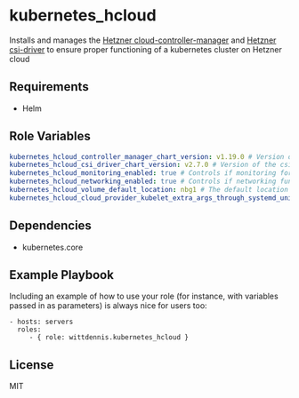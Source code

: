 # kubernetes_hcloud

Installs and manages the [Hetzner cloud-controller-manager](https://github.com/hetznercloud/hcloud-cloud-controller-manager) and [Hetzner csi-driver](https://github.com/hetznercloud/csi-driver) to ensure proper functioning of a kubernetes cluster on Hetzner cloud

## Requirements

- Helm

## Role Variables

```yaml
kubernetes_hcloud_controller_manager_chart_version: v1.19.0 # Version of the cloud-controller-manager to use
kubernetes_hcloud_csi_driver_chart_version: v2.7.0 # Version of the csi driver to user
kubernetes_hcloud_monitoring_enabled: true # Controls if monitoring for the cloud controller should be enabled
kubernetes_hcloud_networking_enabled: true # Controls if networking functionality for the cloud controller should be enabled
kubernetes_hcloud_volume_default_location: nbg1 # The default location for the storage driver
kubernetes_hcloud_cloud_provider_kubelet_extra_args_through_systemd_unit: false # Controls if the cloud provider should be set through a systemd unit file
```

## Dependencies

- kubernetes.core

## Example Playbook

Including an example of how to use your role (for instance, with variables passed in as parameters) is always nice for users too:

    - hosts: servers
      roles:
         - { role: wittdennis.kubernetes_hcloud }

## License

MIT
